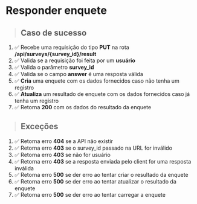 # Responder enquete

> ## Caso de sucesso

1. ✅   Recebe uma requisição do tipo **PUT** na rota **/api/surveys/{survey_id}/result**
2. ✅   Valida se a requisição foi feita por um **usuário**
3. ✅   Valida o parâmetro **survey_id**
4. ✅   Valida se o campo **answer** é uma resposta válida
5. ✅   **Cria** uma enquete com os dados fornecidos caso não tenha um registro
6. ✅   **Atualiza** um resultado de enquete com os dados fornecidos caso já tenha um registro
7. ✅   Retorna **200** com os dados do resultado da enquete

> ## Exceções

1. ✅   Retorna erro **404** se a API não existir
2. ✅   Retorna erro **403** se o survey_id passado na URL for inválido
3. ✅   Retorna erro **403** se não for usuário
4. ✅   Retorna erro **403** se a resposta enviada pelo client for uma resposta inválida
5. ✅    Retorna erro **500** se der erro ao tentar criar o resultado da enquete
6. ✅    Retorna erro **500** se der erro ao tentar atualizar o resultado da enquete
7. ✅   Retorna erro **500** se der erro ao tentar carregar a enquete
